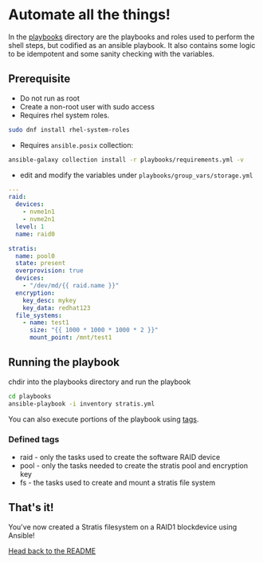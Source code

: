 # Automate all the things!

In the [playbooks](/playbooks) directory are the playbooks and roles used to
perform the shell steps, but codified as an ansible playbook. It also contains
some logic to be idempotent and some sanity checking with the variables.

## Prerequisite

* Do not run as root
* Create a non-root user with sudo access
* Requires rhel system roles.

```bash
sudo dnf install rhel-system-roles
```

* Requires `ansible.posix` collection:

```bash
ansible-galaxy collection install -r playbooks/requirements.yml -v
```

* edit and modify the variables under `playbooks/group_vars/storage.yml`

```yaml
---
raid:
  devices:
    - nvme1n1
    - nvme2n1
  level: 1
  name: raid0

stratis:
  name: pool0
  state: present
  overprovision: true
  devices:
    - "/dev/md/{{ raid.name }}"
  encryption:
    key_desc: mykey
    key_data: redhat123
  file_systems:
    - name: test1
      size: "{{ 1000 * 1000 * 1000 * 2 }}"
      mount_point: /mnt/test1
```

## Running the playbook

chdir into the playbooks directory and run the playbook

```bash
cd playbooks
ansible-playbook -i inventory stratis.yml
```

You can also execute portions of the playbook using [tags][tags].

[tags]: https://docs.ansible.com/ansible/latest/playbook_guide/playbooks_tags.html

### Defined tags

* raid - only the tasks used to create the software RAID device
* pool - only the tasks needed to create the stratis pool and encryption key
* fs - the tasks used to create and mount a stratis file system

## That's it!

You've now created a Stratis filesystem on a RAID1 blockdevice using Ansible!

[Head back to the README](/README.md)
